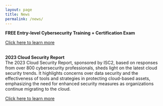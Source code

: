 ```yaml
---
layout: page
title: News
permalink: /news/
---
```


<div class="article-panel">
    <p><strong>FREE Entry-level Cybersecurity Training + Certification Exam</strong> </p>
    <a href="https://www.isc2.org/landing/1mcc" target="_blank">Click here to learn more</a>
</div>

<br />

<div class="article-panel"> </p>
    <p><strong>2023 Cloud Security Report</strong> <br />
The 2023 Cloud Security Report, sponsored by ISC2, based on responses from over 800 cybersecurity professionals, sheds light on the latest cloud security trends. It highlights concerns over data security and the effectiveness of tools and strategies in protecting cloud-based assets, emphasizing the need for enhanced security measures as organizations continue migrating to the cloud.</p>
    <a href="https://cloud.connect.isc2.org/cloud-security-report" target="_blank">Click here to learn more</a>
</div>
